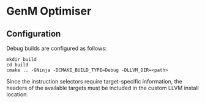 # GenM Optimiser





## Configuration

Debug builds are configured as follows:
```
mkdir build
cd build
cmake .. -GNinja -DCMAKE_BUILD_TYPE=Debug -DLLVM_DIR=<path>
```

Since the instruction selectors require target-specific information, the headers
of the available targets must be included in the custom LLVM install location.
